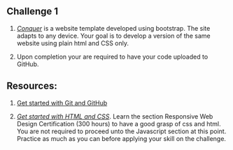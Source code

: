  


##  Challenge 1  

1.  *[Conquer]( https://www.free-css.com/free-css-templates/page196/conquer)* is a website template developed using   bootstrap. The site adapts to any device.
	Your goal is to develop a version of the same website using  plain html and CSS only.

	
2.  Upon completion your are required to have your code uploaded to GitHub.

##  Resources:

1. [Get started with Git and GitHub](https://product.hubspot.com/blog/git-and-github-tutorial-for-beginners) 


2. *[Get started with HTML and CSS](https://learn.freecodecamp.org/)*. Learn  the section Responsive Web Design Certification (300 hours) to have a good grasp of css and html. You are not required to proceed unto the Javascript section at this point. Practice as much as you can before applying your skill on the challenge.



